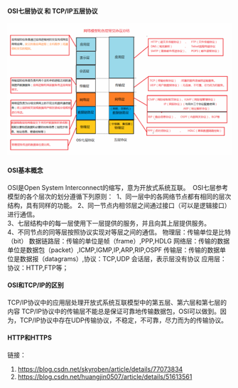 



#### OSI七层协议 和 TCP/IP五层协议

![网络分层模型即各层对应哪些协议](img\网络分层模型即各层对应哪些协议.png)

#### OSI基本概念

OSI是Open System Interconnect的缩写，意为开放式系统互联。  OSI七层参考模型的各个层次的划分遵循下列原则：  1、同一层中的各网络节点都有相同的层次结构，具有同样的功能。
2、同一节点内相邻层之间通过接口（可以是逻辑接口）进行通信。  
3、七层结构中的每一层使用下一层提供的服务，并且向其上层提供服务。  
4、不同节点的同等层按照协议实现对等层之间的通信。 
物理层：传输单位是比特（bit）
数据链路层：传输的单位是帧（frame）,PPP,HDLG
网络层：传输的数据单位是数据包（packet）,ICMP,IGMP,IP,ARP,RIP,OSPF
传输层：传输的数据单位是数据报（datagrams）,协议：TCP,UDP
会话层，表示层没有协议
应用层：协议：HTTP,FTP等；

#### OSI和TCP/IP的区别

TCP/IP协议中的应用层处理开放式系统互联模型中的第五层、第六层和第七层的内容
TCP/IP协议中的传输层不能总是保证可靠地传输数据包，OSI可以做到。因为，TCP/IP协议中存在UDP传输协议，不稳定，不可靠，尽力而为的传输协议。

#### HTTP和HTTPS







链接：

1. https://blog.csdn.net/skyroben/article/details/77073834
2. https://blog.csdn.net/huangjin0507/article/details/51613561